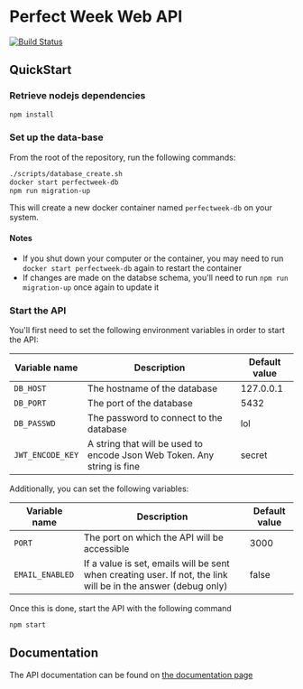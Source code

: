 # Perfect Week Web API

[![Build Status](https://travis-ci.org/PerfectWeek/web-api.svg?branch=dev)](https://travis-ci.org/PerfectWeek/web-api)

## QuickStart

### Retrieve nodejs dependencies

```sh
npm install
```

### Set up the data-base

From the root of the repository, run the following commands:

```sh
./scripts/database_create.sh
docker start perfectweek-db
npm run migration-up
```

This will create a new docker container named `perfectweek-db` on your system.

#### Notes

- If you shut down your computer or the container, you may need to run `docker start perfectweek-db` again to restart the container
- If changes are made on the databse schema, you'll need to run `npm run migration-up` once again to update it

### Start the API

You'll first need to set the following environment variables in order to start the API:

| Variable name | Description | Default value |
| ------ | ------- | ----- |
| `DB_HOST` | The hostname of the database | 127.0.0.1 |
| `DB_PORT` | The port of the database | 5432 |
| `DB_PASSWD` | The password to connect to the database | lol |
| `JWT_ENCODE_KEY` | A string that will be used to encode Json Web Token. Any string is fine | secret |

Additionally, you can set the following variables:

| Variable name | Description | Default value |
| ------ | ------- | ----- |
| `PORT` | The port on which the API will be accessible | 3000 |
| `EMAIL_ENABLED` | If a value is set, emails will be sent when creating user. If not, the link will be in the answer (debug only) | false |

Once this is done, start the API with the following command

```sh
npm start
```

## Documentation

The API documentation can be found on [the documentation page](https://app.swaggerhub.com/apis-docs/PerfectWeek/PerfectWeek/0.1.0)
